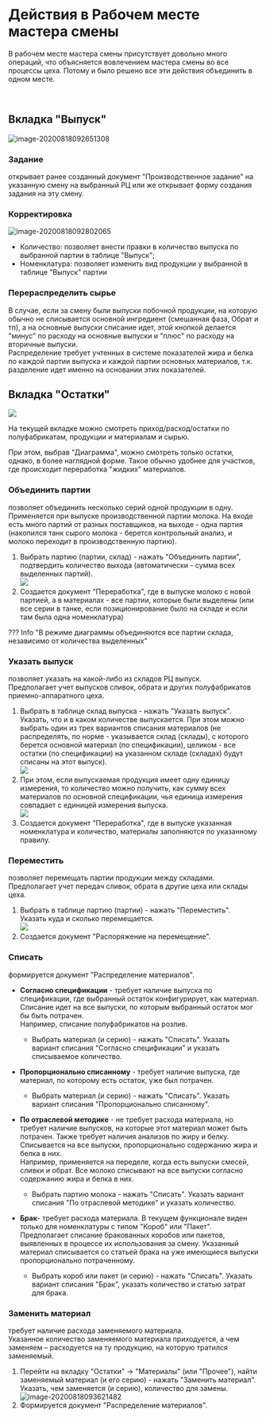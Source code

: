 **Действия в Рабочем месте мастера смены**
==========================================

В рабочем месте мастера смены присутствует довольно много операций, что
объясняется вовлечением мастера смены во все процессы цеха. Потому и
было решено все эти действия объединить в одном месте.

 <h2> Вкладка "Выпуск" </h2>

![image-20200818092651308](WorkPlaceOfShiftWizard.assets/image-20200818092651308.png)

<h3> Задание </h3>

открывает ранее созданный документ "Производственное задание" на указанную смену на выбранный РЦ или же открывает форму создания задания на эту смену.

<h3> Корректировка </h3>

![image-20200818092802065](WorkPlaceOfShiftWizard.assets/image-20200818092802065.png)

- Количество: позволяет внести правки в количество выпуска по выбранной партии в таблице "Выпуск";
- Номенклатура: позволяет изменить вид продукции у выбранной в таблице "Выпуск" партии

<h3> Перераспределить сырье </h3>

В случае, если за смену были выпуски побочной продукции, на которую обычно не списывается основной ингредиент (смешанная фаза, Обрат и тп), а на основные выпуски списание идет, этой кнопкой делается "минус" по расходу на основные выпуски и "плюс" по расходу на вторичные выпуски.  
Распределение требует учтенных в системе показателей жира и белка по каждой партии выпуска и каждой партии основных материалов, т.к. разделение идет именно на основании этих показателей.

<h2> Вкладка "Остатки" </h2>

![](WorkPlaceOfShiftWizard.assets/drex_dejstviya_v_rabochem_meste_mastera_smeny_custom.png)

На текущей вкладке можно смотреть приход/расход/остатки по полуфабрикатам, продукции и материалам и сырью.

При этом, выбрав "Диаграмма", можно смотреть только остатки, однако, в более наглядной форме. Такое обычно удобнее для участков, где происходит переработка "жидких" материалов.

<h3> Объединить партии </h3>

позволяет объединить несколько серий одной продукции в одну.  
Применяется при выпуске производственной партии молока. На входе есть много партий от разных поставщиков, на выходе - одна партия (накопился танк сырого молока - берется контрольный анализ, и молоко переходит в производственную партию).
     

1. Выбрать партию (партии, склад) - нажать "Объединить партии",
    подтвердить количество выхода (автоматически - сумма всех выделенных
    партий).    
![](WorkPlaceOfShiftWizard.assets/drex_dejstviya_v_rabochem_meste_mastera_smeny_custom_3.png)
2.   Создается документ "Переработка", где в выпуске молоко с новой
    партией, а в материалах - все партии, которые были выделены (или все
    серии в танке, если позиционирование было на складе и если там была
    одна номенклатура)

??? Info "В режиме диаграммы объединяются все партии склада, независимо от количества выделенных"

<h3> Указать выпуск </h3> 

позволяет указать на какой-либо из складов РЦ выпуск.  
Предполагает учет выпусков сливок, обрата и других полуфабрикатов приемно-аппаратного цеха.
     
1. Выбрать в таблице склад выпуска - нажать "Указать выпуск". Указать,
    что и в каком количестве выпускается. При этом можно выбрать один из
    трех вариантов списания материалов (не распределять, по норме -
    указывается склад (склады), с которого берется основной материал (по
    спецификации), целиком - все остатки (по спецификации) на указанном складе (складах)
    будут списаны на этот выпуск).  
![](WorkPlaceOfShiftWizard.assets/drex_dejstviya_v_rabochem_meste_mastera_smeny_custom_4.png)
2. При этом, если выпускаемая продукция имеет одну единицу измерения, то количество можно получить, как сумму всех материалов по основной спецификации, чья единица измерения совпадает с единицей измерения выпуска.  
![](WorkPlaceOfShiftWizard.assets/drex_dejstviya_v_rabochem_meste_mastera_smeny_custom_9.png)  
3. Создается документ "Переработка", где в выпуске указанная
    номенклатура и количество, материалы заполняются по указанному
    правилу.
    
<h3> Переместить </h3> 

позволяет перемещать партии продукции между складами.  
Предполагает учет передач сливок, обрата в другие цеха или склады цеха.
     
1. Выбрать в таблице партию (партии) - нажать "Переместить". Указать
    куда и сколько перемещается.      
![](WorkPlaceOfShiftWizard.assets/drex_dejstviya_v_rabochem_meste_mastera_smeny_custom_5.png)
2.  Создается документ "Распоряжение на перемещение".

<h3> Списать </h3>

формируется документ "Распределение материалов".   
- **Согласно спецификации** - требует наличие выпуска по
    спецификации, где выбранный остаток конфигурирует, как материал.  
    Списание идет на все выпуски, по которым выбранный остаток мог бы
    быть потрачен.  
    Например, списание полуфабрикатов на розлив.  
    -   Выбрать материал (и серию) - нажать "Списать". Указать вариант
    списания "Согласно спецификации" и указать списываемое количество.    

- **Пропорционально списанному** - требует наличие выпуска, где
    материал, по которому есть остаток, уже был потрачен.
    -   Выбрать материал (и серию) - нажать "Списать". Указать вариант
    списания "Пропорционально списанному". 

- **По отраслевой методике** - не требует расхода материала, но
    требует наличие выпусков, на которые этот материал может быть
    потрачен. Также требует наличия анализов по жиру и белку.  
    Списывается на все выпуски, пропорционально содержанию жира и белка
    в них.    
    Например, применяется на переделе, когда есть выпуски смесей, сливки
    и обрат. Все молоко списывают на все выпуски согласно содержанию
    жира и белка в них.  
    -   Выбрать партию молока - нажать "Списать". Указать вариант списания
    "По отраслевой методике" и указать количество.

- **Брак**- требует расхода материала. В текущем функционале виден
    только для номенклатуры с типом "Короб" или "Пакет".  
    Предполагает списание бракованных коробов или пакетов, выявленных в
    процессе их использования за смену. Указанный материал списывается
    со статьей брака на уже имеющиеся выпуски пропорционально
    потраченному.  
    -   Выбрать короб или пакет (и серию) - нажать "Списать". Указать
    вариант списания "Брак", указать количество и статью затрат для
    брака.

<h3> Заменить материал </h3>

требует наличие расхода заменяемого материала.  
Указанное количество заменяемого материала приходуется, а чем заменяем – расходуется на ту продукцию, на которую тратился заменяемый.
     
1. Перейти на вкладку "Остатки" -\> "Материалы" (или "Прочее"), найти
    заменяемый материал (и его серию) - нажать "Заменить материал".  
    Указать, чем заменяется (и серию), количество для замены.  
![image-20200818093621482](WorkPlaceOfShiftWizard.assets/image-20200818093621482.png)
2. Формируется документ "Распределение материалов".

 

 
